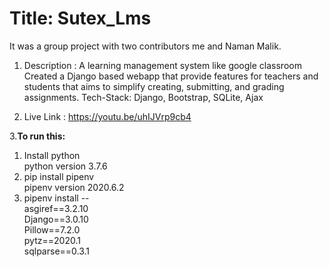 # Title: Sutex_Lms

It was a group project with two contributors me and Naman Malik. 
1. Description : A learning management system like google classroom  
Created a Django based webapp that provide features for teachers and students that aims to simplify creating, submitting, and grading assignments.
Tech-Stack: Django, Bootstrap, SQLite, Ajax

2. Live Link : https://youtu.be/uhIJVrp9cb4


3.**To run this:**  
  
1. Install python  
   python version 3.7.6  
2. pip install pipenv  
   pipenv version 2020.6.2  
3. pipenv install --  
   asgiref==3.2.10  
   Django==3.0.10  
   Pillow==7.2.0  
   pytz==2020.1  
   sqlparse==0.3.1  
